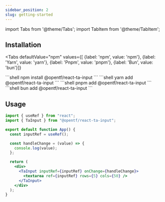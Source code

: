 ```yaml
---
sidebar_position: 2
slug: getting-started
---
```


import Tabs from '@theme/Tabs';
import TabItem from '@theme/TabItem';

## Installation

<Tabs
defaultValue="npm"
values={[
{label: 'npm', value: 'npm'},
{label: 'Yarn', value: 'yarn'},
{label: 'Pnpm', value: 'pnpm'},
{label: 'Bun', value: 'bun'}]}

>

<TabItem value="npm">
```shell
npm install @opentf/react-ta-input
```
</TabItem>

<TabItem value="yarn">
```shell
yarn add @opentf/react-ta-input
```
</TabItem>

<TabItem value="pnpm">
```shell
pnpm add @opentf/react-ta-input
```
</TabItem>

<TabItem value="bun">
```shell
bun add @opentf/react-ta-input
```
</TabItem>

</Tabs>

## Usage

```jsx
import { useRef } from "react";
import { TaInput } from "@opentf/react-ta-input";

export default function App() {
  const inputRef = useRef();

  const handleChange = (value) => {
    console.log(value);
  };

  return (
    <div>
      <TaInput inputRef={inputRef} onChange={handleChange}>
        <textarea ref={inputRef} rows={5} cols={50} />
      </TaInput>
    </div>
  );
}
```
